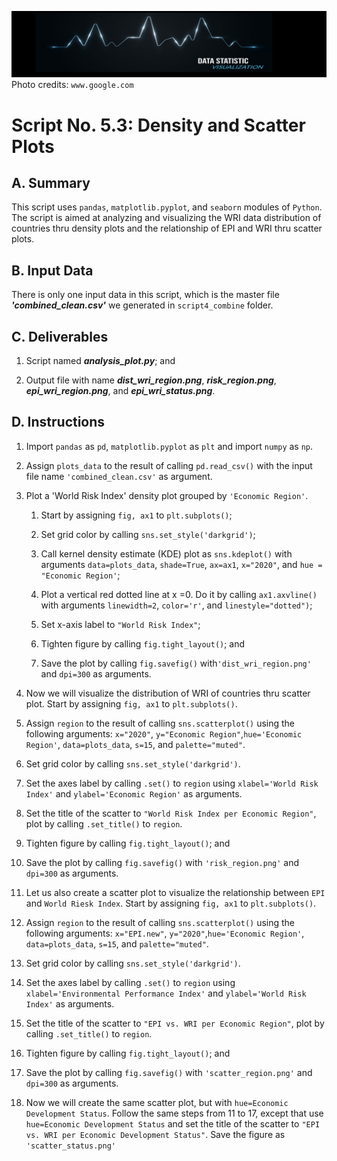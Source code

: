 
![Visual](https://github.com/jsacoba/pai789_finalproject/blob/main/aes-folder/visual.png)
Photo credits: `www.google.com`

# Script No. 5.3: Density and Scatter Plots

## A. Summary

This script uses `pandas`, `matplotlib.pyplot`, and `seaborn` modules of `Python`. The script is aimed at analyzing and visualizing the WRI data distribution of countries thru density plots and the relationship of EPI and WRI thru scatter plots.

## B. Input Data

There is only one input data in this script, which is the master file ***'combined_clean.csv'*** we generated in `script4_combine` folder. 

## C. Deliverables

1. Script named ***analysis_plot.py***; and

2. Output file with name ***dist_wri_region.png***, ***risk_region.png***, ***epi_wri_region.png***, and ***epi_wri_status.png***.

## D. Instructions

1. Import `pandas` as `pd`, `matplotlib.pyplot` as `plt` and import `numpy` as `np`.

2. Assign `plots_data` to the result of calling `pd.read_csv()` with the input file name `'combined_clean.csv'` as argument.

3. Plot a 'World Risk Index' density plot grouped by `'Economic Region'`.

    1. Start by assigning `fig, ax1` to `plt.subplots()`;

    2. Set grid color by calling `sns.set_style('darkgrid')`;

    3. Call kernel density estimate (KDE) plot as `sns.kdeplot()` with arguments `data=plots_data`, `shade=True`, `ax=ax1`, `x="2020"`, and `hue = "Economic Region'`;

    4. Plot a vertical red dotted line at x =0. Do it by calling `ax1.axvline()` with arguments `linewidth=2`, `color='r'`, and `linestyle="dotted")`;

    5. Set x-axis label to `"World Risk Index"`;

    6. Tighten figure by calling `fig.tight_layout()`; and

    7. Save the plot by calling `fig.savefig()` with`'dist_wri_region.png'` and `dpi=300` as arguments.

4. Now we will visualize the distribution of WRI of countries thru scatter plot. Start by assigning `fig, ax1` to `plt.subplots()`. 

5. Assign  `region` to the result of calling `sns.scatterplot()` using the following arguments: `x="2020"`, `y="Economic Region"`,`hue='Economic Region'`, `data=plots_data`, `s=15`, and `palette="muted"`.

6. Set grid color by calling `sns.set_style('darkgrid')`.

7. Set the axes label by calling `.set()` to `region` using `xlabel='World Risk Index'` and `ylabel='Economic Region'` as arguments.

8. Set the title of the scatter to `"World Risk Index per Economic Region"`, plot by calling `.set_title()` to `region`.

9. Tighten figure by calling `fig.tight_layout()`; and

10. Save the plot by calling `fig.savefig()` with `'risk_region.png'` and `dpi=300` as arguments.

11. Let us also create a scatter plot to visualize the relationship between `EPI` and `World Riesk Index`. Start by assigning `fig, ax1` to `plt.subplots()`.

12. Assign  `region` to the result of calling `sns.scatterplot()` using the following arguments: `x="EPI.new"`, `y="2020"`,`hue='Economic Region'`, `data=plots_data`, `s=15`, and `palette="muted"`.

13. Set grid color by calling `sns.set_style('darkgrid')`.

14. Set the axes label by calling `.set()` to `region` using `xlabel='Environmental Performance Index'` and `ylabel='World Risk Index'` as arguments.

15. Set the title of the scatter to `"EPI vs. WRI per Economic Region"`, plot by calling `.set_title()` to `region`.

16. Tighten figure by calling `fig.tight_layout()`; and

17. Save the plot by calling `fig.savefig()` with `'scatter_region.png'` and `dpi=300` as arguments.

11. Now we will create the same scatter plot, but with `hue=Economic Development Status`. Follow the same steps from 11 to 17, except that use `hue=Economic Development Status` and set the title of the scatter to `"EPI vs. WRI per Economic Development Status"`. Save the figure as `'scatter_status.png'`